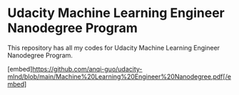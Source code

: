 # Udacity Machine Learning Engineer Nanodegree Program
This repository has all my codes for Udacity Machine Learning Engineer Nanodegree Program.

[embed]https://github.com/anqi-guo/udacity-mlnd/blob/main/Machine%20Learning%20Engineer%20Nanodegree.pdf[/embed]
